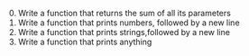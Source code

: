 0. Write a function that returns the sum of all its parameters
1. Write a function that prints numbers, followed by a new line
2. Write a function that prints strings,followed by a new line
3. Write a function that prints anything
